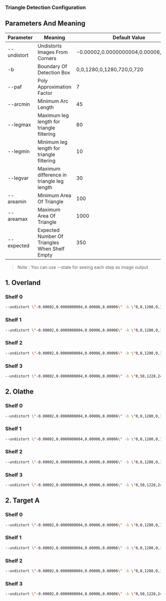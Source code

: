 ### Triangle Detection Configuration
## Parameters And Meaning
| Parameter | Meaning | Default Value |
| --------- | ------- | ----- |
| --undistort | Undistorts Images From Corners | -0.00002,0.0000000004,0.00006,0.00006 |
| -b | Boundary Of Detection Box | 0,0,1280,0,1280,720,0,720 |
| --paf | Poly Approximation Factor | 7 |
| --arcmin | Minimum Arc Length | 45 |
| --legmax | Maximum leg length for triangle filtering | 80 |
| --legmin | Minimum leg length for triangle filtering | 10 |
| --legvar | Maximum difference in triangle leg length | 30 |
| --areamin | Minimum Area Of Triangle | 100 |
| --areamax | Maximum Area Of Triangle | 1000 |
| --expected | Expected Number Of Triangles When Shelf Empty | 350 |
> Note : You can use --state for seeing each step as image output
## 1. Overland
### Shelf 0
```sh
--undistort \"-0.00002,0.0000000004,0.00006,0.00006\" -b \"0,0,1280,0,1280,650,0,650\" --paf 7 --arcmin 45 --legmax 80 --legmin 10 --legvar 30 --areamin 100 --areamax 1000 --expected 333
```
### Shelf 1
```sh
--undistort \"-0.00002,0.0000000004,0.00006,0.00006\" -b \"0,0,1280,0,1280,650,0,650\" --paf 7 --arcmin 45 --legmax 80 --legmin 10 --legvar 30 --areamin 100 --areamax 1000 --expected 333
```
### Shelf 2
```sh
--undistort \"-0.00002,0.0000000004,0.00006,0.00006\" -b \"0,0,1280,0,1280,650,0,650\" --paf 7 --arcmin 45 --legmax 80 --legmin 10 --legvar 30 --areamin 100 --areamax 1000 --expected 333
```
### Shelf 3
```sh
--undistort \"-0.00002,0.0000000004,0.00006,0.00006\" -b \"0,50,1228,247,1228,695,0,720\" --paf 7 --arcmin 45 --legmax 80 --legmin 10 --legvar 30 --areamin 100 --areamax 1000 --expected 333
```
## 2. Olathe
### Shelf 0
```sh
--undistort \"-0.00002,0.0000000004,0.00006,0.00006\" -b \"0,0,1280,0,1280,650,0,650\" --paf 7 --arcmin 45 --legmax 80 --legmin 10 --legvar 30 --areamin 100 --areamax 1000 --expected 333
```
### Shelf 1
```sh
--undistort \"-0.00002,0.0000000004,0.00006,0.00006\" -b \"0,0,1280,0,1280,650,0,650\" --paf 7 --arcmin 45 --legmax 80 --legmin 10 --legvar 30 --areamin 100 --areamax 1000 --expected 333
```
### Shelf 2
```sh
--undistort \"-0.00002,0.0000000004,0.00006,0.00006\" -b \"0,0,1280,0,1280,650,0,650\" --paf 7 --arcmin 45 --legmax 80 --legmin 10 --legvar 30 --areamin 100 --areamax 1000 --expected 333
```
### Shelf 3
```sh
--undistort \"-0.00002,0.0000000004,0.00006,0.00006\" -b \"0,50,1228,247,1228,695,0,720\" --paf 7 --arcmin 45 --legmax 80 --legmin 10 --legvar 30 --areamin 100 --areamax 1000 --expected 333
```
## 2. Target A
### Shelf 0
```sh
--undistort \"-0.00002,0.0000000004,0.00006,0.00006\" -b \"0,0,1280,0,1280,650,0,650\" --paf 7 --arcmin 45 --legmax 80 --legmin 10 --legvar 30 --areamin 100 --areamax 1000 --expected 333
```
### Shelf 1
```sh
--undistort \"-0.00002,0.0000000004,0.00006,0.00006\" -b \"0,0,1280,0,1280,650,0,650\" --paf 7 --arcmin 45 --legmax 80 --legmin 10 --legvar 30 --areamin 100 --areamax 1000 --expected 333
```
### Shelf 2
```sh
--undistort \"-0.00002,0.0000000004,0.00006,0.00006\" -b \"0,0,1280,0,1280,650,0,650\" --paf 7 --arcmin 45 --legmax 80 --legmin 10 --legvar 30 --areamin 100 --areamax 1000 --expected 333
```
### Shelf 3
```sh
--undistort \"-0.00002,0.0000000004,0.00006,0.00006\" -b \"0,50,1228,247,1228,695,0,720\" --paf 7 --arcmin 45 --legmax 80 --legmin 10 --legvar 30 --areamin 100 --areamax 1000 --expected 333
```